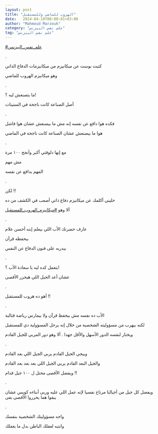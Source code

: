 ```yaml
---
layout: post
title: "الهروب للماضي وللمستقبل"
date:   2024-04-10T00:00:01+03:00
author: "Mahmoud Marzouk"
category: "علم نفس البيزنس"
tag: "علم نفس البيزنس"
---
```



[<u>\#علم\_نفس\_البيزنس</u>](https://www.facebook.com/hashtag/%D8%B9%D9%84%D9%85_%D9%86%D9%81%D8%B3_%D8%A7%D9%84%D8%A8%D9%8A%D8%B2%D9%86%D8%B3?__eep__=6&__cft__%5b0%5d=AZWur2Sufl1udiEcDkKRW8_C0vRy1tF50QdwmMOOBazGNwcFLL4M_VFov4Ik9-Of0BoAkBV2kkroDO2J804nUmmA5IQ5lCPw3SXuIuc4Mx4P5HiHaHkES7S5w4j1R_PhaO7XCbWKOmAst9plsYk1eysdM3itmRsKBhMGLtJ5NeSCqw&__tn__=*NK-R)

.

كتبت بوست عن ميكانيزم من ميكانيزمات الدفاع الذاتي

وهو ميكانيزم الهروب للماضي

.

ما بتصنعش ليه ؟!

أصل الصناعة كانت ناجحة في الستينات

.

فكده هوا دافع عن نفسه إنه مش ما بيصنعش عشان هوا
فاشل

هوا ما بيصنعش عشان الصناعة كانت ناجحة في الماضي

.

مع إنها دلوقتي أكبر وأنجح ١٠٠ مرة

مش مهم

المهم يدافع عن نفسه

.

لكن !!

خليني أكلمك عن ميكانيزم دفاع ذاتي أصعب في الكشف من
ده

ألا وهو
[<u>\#ميكانيزم\_الهروب\_للمستقبل</u>](https://www.facebook.com/hashtag/%D9%85%D9%8A%D9%83%D8%A7%D9%86%D9%8A%D8%B2%D9%85_%D8%A7%D9%84%D9%87%D8%B1%D9%88%D8%A8_%D9%84%D9%84%D9%85%D8%B3%D8%AA%D9%82%D8%A8%D9%84?__eep__=6&__cft__%5b0%5d=AZWur2Sufl1udiEcDkKRW8_C0vRy1tF50QdwmMOOBazGNwcFLL4M_VFov4Ik9-Of0BoAkBV2kkroDO2J804nUmmA5IQ5lCPw3SXuIuc4Mx4P5HiHaHkES7S5w4j1R_PhaO7XCbWKOmAst9plsYk1eysdM3itmRsKBhMGLtJ5NeSCqw&__tn__=*NK-R)

.

عارف حضرتك الأب اللي بيعلم إبنه أحسن علام

بيحفظه قرآن

بيدربه على فنون الدفاع عن النفس

.

بتعمل كده ليه يا سعادة الأب ؟!

عشان أعد الجيل اللي هيحرر الأقصى

.

أهو ده هروب للمستقبل !!

.

الأب ده نفسه مش بيحفظ قرآن ولا بيمارس رياضة
قتالية

لكنه بيهرب من مسؤوليته الشخصية من خلال إنه يرحل
المسؤولية دي للمستقبل

ويختار لنفسه الدور الأسهل والأقل جهدا . ألا وهو دور
المربي للجيل القادم

.

وييجي الجيل القادم يربي الجيل اللي بعد القادم

والجيل البعد القادم يربي الجيل اللي بعد بعد بعد
القادم

ويفضل الأقصى محتل ل ١٠٠ جيل قدام !!

.

ويفضل كل جيل من أجيالنا مرتاح نفسيا لإنه عمل اللي عليه
وربى أبناءه كويس عشان يبقوا هما يحرروا الأقصى بقى

.

واجه مسؤوليتك الشخصية بنفسك

وانتبه لعقلك الباطن بدل ما يغفلك
